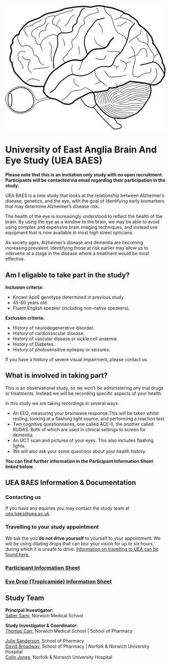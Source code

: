 <p align="center">
  <img src="/images/Human_Brain_sketch_with_eyes_and_cerebrellum.svg" />
</p>

# University of East Anglia Brain And Eye Study (UEA BAES)

**Please note that this is an invitation only study with no open recruitment. Participants will be contacted via email regarding their participation in the study.**

UEA BAES is a new study that looks at the relationship between Alzheimer’s disease, genetics, and the eye, with the goal of identifying early biomarkers that may determine Alzheimer’s disease risk.

The health of the eye is increasingly understood to reflect the health of the brain. By using the eye as a window to the brain, we may be able to avoid using complex and expensive brain imaging techniques, and instead use equipment that is now available in most high street opticians.

As society ages, Alzheimer’s disease and dementia are becoming increasing prevalent. Identifying those at risk earlier may allow us to intervene at a stage in the disease where a treatment would be most effective.


## Am I eligable to take part in the study?

**Inclusion criteria:**
- Known ApoE genotype determined in previous study.
- 45-80 years old.
- Fluent English speaker (including non-native speakers).

**Exclusion criteria:**
- History of neurodegenerative disorder.
- History of cardiovascular disease.
- History of vascular disease or sickle cell anaemia.
- History of Diabetes.
- History of photosensitive epilepsy or seizures.

If you have a history of severe visual impairment, please contact us.

## What is involved in taking part?
This is an observational study, so we won't be administering any trial drugs or treatments. Instead we will be recording specific aspects of your health.

In this study we are taking recordings in several ways:
- An EEG, measuring your brainwave response.This will be taken whilst resting, looking at a flashing light source, and performing a reaction test.
- Two cognitive questionnaires, one called ACE-II, the another called RUDAS. Both of which are used in clinical settings to screen for dementia.
- An OCT scan and pictures of your eyes. This also includes flashing lights.
- We will also ask your some questions about your health history.

**You can find further information in the Participant Information Sheet linked below.**

## UEA BAES Information & Documentation

### Contacting us
If you have any equiries you may contact the study team at uea.baes@uea.ac.uk.

### Travelling to your study appointment
We ask the you **do not drive yourself** to yourself to your appointment. We will be using dilating drops that can blur your vision for up to six hours, during which it is unsafe to drive. [Information on travelling to UEA can be found here.](https://www.uea.ac.uk/about/information-for-visitors/travel-and-transport)

### [Participant Information Sheet](https://github.com/ueabaes/ueabaes.github.io/blob/1c021a8a5043e63e93f9630955f13d68f4a71fc4/docs/Appendix%205%20-%20Participant%20Information%20Sheet%20-%20Google%20Docs.pdf)  

### [Eye Drop (Tropicamide) Information Sheet](https://github.com/ueabaes/ueabaes.github.io/blob/1c021a8a5043e63e93f9630955f13d68f4a71fc4/docs/Appendix%2016%20-%20Tropicamide%20Information%20for%20Participants%20-%20Google%20Docs.pdf)  


## Study Team

**Principal Investigator:**  
[Saber Sami](https://research-portal.uea.ac.uk/en/persons/saber-sami), Norwich Medical School

**Study Investigator & Coordinator:**       
[Thomas Carr](https://research-portal.uea.ac.uk/en/persons/thomas-carr), Norwich Medical School | School of Pharmacy

[Julie Sanderson](https://research-portal.uea.ac.uk/en/persons/julie-sanderson), School of Pharmacy  
[David Broadway](https://research-portal.uea.ac.uk/en/persons/david-broadway), School of Pharmacy | Norfolk & Norwich University Hospital  
[Colin Jones](https://www.nnuh.nhs.uk/people/colin-jones/), Norfolk & Norwich University Hospital  
